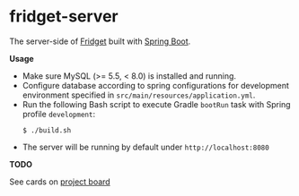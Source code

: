 # fridget-server

The server-side of [Fridget](https://github.com/YuKitAs/fridget-android) built with [Spring Boot](https://spring.io/projects/spring-boot).

**Usage**

* Make sure MySQL (>= 5.5, < 8.0) is installed and running.
* Configure database according to spring configurations for development environment specified in `src/main/resources/application.yml`.
* Run the following Bash script to execute Gradle `bootRun` task with Spring profile `development`:
  ```console
  $ ./build.sh
  ```
* The server will be running by default under `http://localhost:8080`

**TODO**

See cards on [project board](https://github.com/YuKitAs/fridget-android/projects/3)
